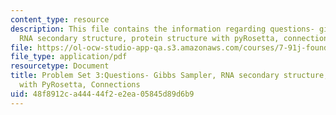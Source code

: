 ```yaml
---
content_type: resource
description: This file contains the information regarding questions- gibbs sampler,
  RNA secondary structure, protein structure with pyRosetta, connections.
file: https://ol-ocw-studio-app-qa.s3.amazonaws.com/courses/7-91j-foundations-of-computational-and-systems-biology-spring-2014/48f8912ca44444f2e2ea05845d89d6b9_MIT7_91JS14_pset3_ques.pdf
file_type: application/pdf
resourcetype: Document
title: Problem Set 3:Questions- Gibbs Sampler, RNA secondary structure, Protein Structure
  with PyRosetta, Connections
uid: 48f8912c-a444-44f2-e2ea-05845d89d6b9
---
```

